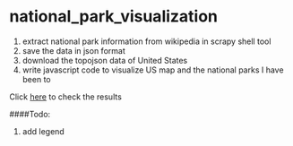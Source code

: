 # national_park_visualization
1. extract national park information from wikipedia in scrapy shell tool
2. save the data in json format
3. download the topojson data of United States
4. write javascript code to visualize US map and the national parks I have been to

Click [here](http://lawrence-liu.github.io/data_visualization/nps/map.html) to check the results

####Todo:
1. add legend

